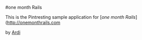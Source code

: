 #one month Rails

This is the Pintresting sample application for 
[*one month Rails*](http://onemonthrails.com

by [Ardi](http://ardi.ca)